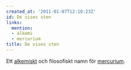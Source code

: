 ```yaml
---
created_at: '2011-01-07T12:10:23Z'
id: De vises sten
links:
  mention:
  - alkemi
  - mercurium
title: De vises sten
---
```


Ett [alkemiskt] och filosofiskt namn för [mercurium].

  [alkemiskt]: alkemi
  [mercurium]: mercurium
